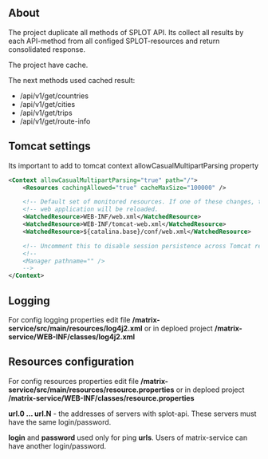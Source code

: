 ## About
The project duplicate all methods of SPLOT API. Its collect all results by each API-method from all configed SPLOT-resources and return consolidated response.

The project have cache.

The next methods used cached result:
- /api/v1/get/countries
- /api/v1/get/cities
- /api/v1/get/trips
- /api/v1/get/route-info

## Tomcat settings

Its important to add to tomcat context allowCasualMultipartParsing property

```xml
<Context allowCasualMultipartParsing="true" path="/">
    <Resources cachingAllowed="true" cacheMaxSize="100000" />

    <!-- Default set of monitored resources. If one of these changes, the    -->
    <!-- web application will be reloaded.                                   -->
    <WatchedResource>WEB-INF/web.xml</WatchedResource>
    <WatchedResource>WEB-INF/tomcat-web.xml</WatchedResource>
    <WatchedResource>${catalina.base}/conf/web.xml</WatchedResource>

    <!-- Uncomment this to disable session persistence across Tomcat restarts -->
    <!--
    <Manager pathname="" />
    -->
</Context>
```

## Logging
For config logging properties edit file **/matrix-service/src/main/resources/log4j2.xml** or in deploed project **/matrix-service/WEB-INF/classes/log4j2.xml**

## Resources configuration
For config resources properties edit file **/matrix-service/src/main/resources/resource.properties** or in deploed project **/matrix-service/WEB-INF/classes/resource.properties**

**url.0 ... url.N** - the addresses of servers with splot-api. These servers must have the same login/password.

**login** and **password** used only for ping **urls**. Users of matrix-service can have another login/password.
